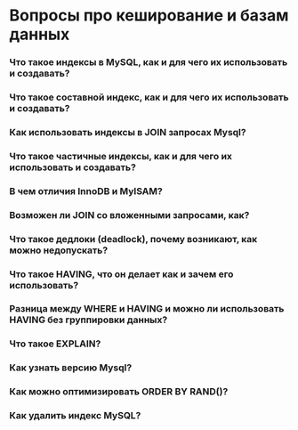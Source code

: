 # Вопросы про кеширование и базам данных

### <a name="1"></a> Что такое индексы в MySQL, как и для чего их использовать и создавать?

### <a name="2"></a> Что такое составной индекс, как и для чего их использовать и создавать?

### <a name="3"></a> Как использовать индексы в JOIN запросах Mysql?

### <a name="4"></a> Что такое частичные индексы, как и для чего их использовать и создавать?

### <a name="5"></a> В чем отличия InnoDB и MyISAM?

### <a name="6"></a> Возможен ли JOIN со вложенными запросами, как?

### <a name="7"></a> Что такое дедлоки (deadlock), почему возникают, как можно недопускать?

### <a name="8"></a> Что такое HAVING, что он делает как и зачем его использовать?

### <a name="9"></a> Разница между WHERE и HAVING и можно ли использовать HAVING без группировки данных?

### <a name="10"></a> Что такое EXPLAIN?

### <a name="11"></a> Как узнать версию Mysql?

### <a name="12"></a> Как можно оптимизировать ORDER BY RAND()?

### <a name="13"></a> Как удалить индекс MySQL?
